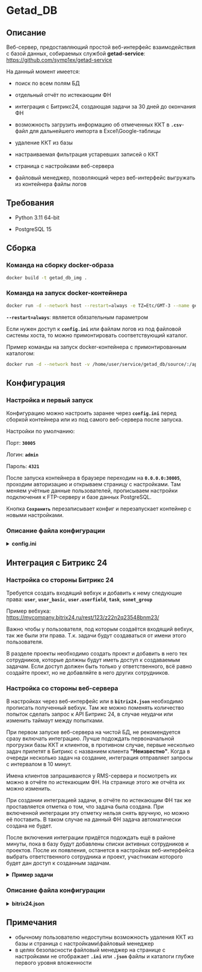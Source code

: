 # Getad_DB

## Описание

Веб-сервер, предоставляющий простой веб-интерфейс взаимодействия с базой данных, собираемых службой **getad-service**: <br>https://github.com/symp1ex/getad-service

На данный момент имеется: 

- поиск по всем полям БД

- отдельный отчёт по истекающим ФН

- интеграция с Битрикс24, создающая задачи за 30 дней до окончания ФН

- возможность загрузить информацию об отмеченных ККТ в **`.csv`**-файл для дальнейшего импорта в Excel\Google-таблицы

- удаление ККТ из базы

- настраиваемая фильтрация устаревших записей о ККТ

- страница с настройками веб-сервера

- файловый менеджер, позволяющий через веб-интерфейс выгружать из контейнера файлы логов

## Требования

- Python 3.11 64-bit

- PostgreSQL 15

## Сборка

### Команда на сборку docker-образа

```bash
docker build -t getad_db_img .
```

### Команда на запуск docker-контейнера

```bash
docker run -d --network host --restart=always -e TZ=Etc/GMT-3 --name getad_db getad_db_img

```
**`--restart=always`**: является обязательным параметром

Если нужен доступ к **`config.ini`** или файлам логов из под файловой системы хоста, то можно примонтировать соответствующий каталог.

Пример команды на запуск docker-контейнера с примонтированным каталогом:

```bash
docker run -d --network host -v /home/user/service/getad_db/source/:/app/source --restart=always -e TZ=Etc/GMT-3 --name getad_db getad_db_img
```

## Конфигурация

### Настройка и первый запуск

Конфигурацию можно настроить заранее через **`config.ini`**  перед сборкой контейнера или из под самого веб-сервера после запуска. 

Настройки по умолчанию: 

Порт: **`30005`**

Логин: **`admin`**

Пароль: **`4321`**

После запуска контейнера в браузере переходим на **`0.0.0.0:30005`**, проходим авторизацию и открываем страницу с настройками. Там меняем учётные данные пользователей, прописываем настройки подключения к FTP-серверу и базе данных PostgreSQL.

Кнопка **`Сохранить`** перезаписывает конфиг и перезапускает контейнер с новыми настройками.

### Описание файла конфигурации

<details>
<summary><b>config.ini</b></summary>

```ini
[global]
log-level = info
logs-autoclear-days = 14

[webserver]
port = 30005
user = user
pass = 1234
admin = admin
admin_pass = 4321

[db-update]
reference = 1
db-name = getad
host = localhost
port = 5432
user = 
password = 
dbupdate-period-sec = 900
day_filter_expire = 5

[ftp-connect]
ftphost = 
ftpuser = 
ftppass = 
```

Глобальные настройки:
- `log-level`: уровень логирования
- `logs-autoclear-days`: количество дней, за которое хранятся файлы логов

Настройки веб-сервера:
- `port`: TCP-порт, на котором запускается веб-сервер
- `user`: логин пользователя
- `pass`: пароль пользователя
- `admin`: логин администратора
- `admin_pass`: пароль администратора

Настройки базы данных:
- `reference`: 1/0 - включает или отключает обновление БД
- `db-name`: имя базы данных
- `host`: адрес подключения к серверу PostgreSQL
- `port`: порт подключения к серверу PostgreSQL
- `user`: имя пользователя PostgreSQL
- `password`: пароль
- `dbupdate-period-sec`: период обновления базы данных (сек.)
- `day_filter_expire`: количество дней, после которых запись о ККТ считается просроченной и начинает подсвечиваться в таблицах (перестаёт отображаться в отчёте по истекающим ФН)

Настройки FTP-сервера:
- `ftphost`: адрес FTP-сервера
- `ftpuser`: логин 
- `ftppass`: пароль


</details>

## Интеграция с Битрикс 24

### Настройка со стороны Битрикс 24

Требуется создать входящий вебхук и добавить к нему следующие права: **`user`**, **`user_basic`**, **`user.userfield`**, **`task`**, **`sonet_group`**

Пример вебхука: https://mycompany.bitrix24.ru/rest/123/z22n2q23548bnm23/

Важно чтобы у пользователя, под которым создаётся входящий вебхук, так же были эти права. Т.к. задачи будут создаваться от имени этого пользователя.

В разделе проекты необходимо создать проект и добавить в него тех сотрудников, которые должны будут иметь доступ к создаваемым задачам. Если доступ должен быть только у ответственного, всё равно создайте проект, но не добавляйте в него других сотрудников.

### Настройка со стороны веб-сервера

В настройках через веб-интерфейс или в **`bitrix24.json`** необходимо прописать полученный вебхук. Там же можно поменять количество попыток сделать запрос к API Битрикс 24, в случае неудачи или изменить таймаут между попытками.

При первом запуске веб-сервера на чистой БД, не рекомендуется сразу включать интеграцию. Лучше подождать первоначальной прогрузки базы ККТ и клиентов, в противном случае, первые несколько задач прилетят в Битрикс с названием клиента <b>"Неизвестно"</b>. Когда в очереди несколько задач на создание, интеграция отправляет запросы с интервалом в 10 минут.

Имена клиентов запрашиваются у RMS-сервера и посмотреть их можно в отчёте по истекающим ФН. На странице этого же отчёта их можно изменить.

При создании интеграцией задачи, в отчёте по истекающим ФН так же проставляется отметка о том, что задача была создана. При включенной интеграции эту отметку нельзя снять вручную, но можно её поставить. В таком случае на данный ФН задача автоматически создана не будет.

После включения интеграции придётся подождать ещё в районе минуты, пока в базу будут добавлены списки активных сотрудников и проектов. После их появления, останется в настройках веб-интерфейса выбрать ответственного сотрудника и проект, участникам которого будет дан доступ к созданным задачам.
	
<details>
<summary><b>Пример задачи</b></summary>

*<u>Заголовок:</u>*<br>
Кончается ФН 2025-10-07, Ресторан у Дома

*<u>Описание:</u>*<br>
Клиент: Ресторан у Дома<br>
Серийный номер: 00123456789098<br>
РНМ: 000123456789098<br>
Номер ФН: 123456789098<br>
Юр.лицо: ООО "Ресторан у Дома"<br>
ИНН: 9876543210<br>
Дата окончания: 2025-10-07

</details>

### Описание файла конфигурации

<details>
<summary><b>bitrix24.json</b></summary>

```json
{
    "enabled": 1,
    "webhook_url": "https://mycompany.bitrix24.ru/rest/123/z22n2q23548bnm23/",
    "count_attempts": 5,
    "timeout": 15
}
```

- `enabled`: включение\отключении интеграции
- `webhook_url`: url-адрес вебхука
- `count_attempts`: количество попыток сделать запрос к API
- `timeout`: таймаут между попытками

</details>

## Примечания

- обычному пользователю недоступны возможность удаления ККТ из базы и страница с настройками\файловый менеджер
- в целях безопасности файловый менеджер на странице с настройками не отображает **`.ini`** или **`.json`** файлы и каталоги глубже первого уровня вложенности

